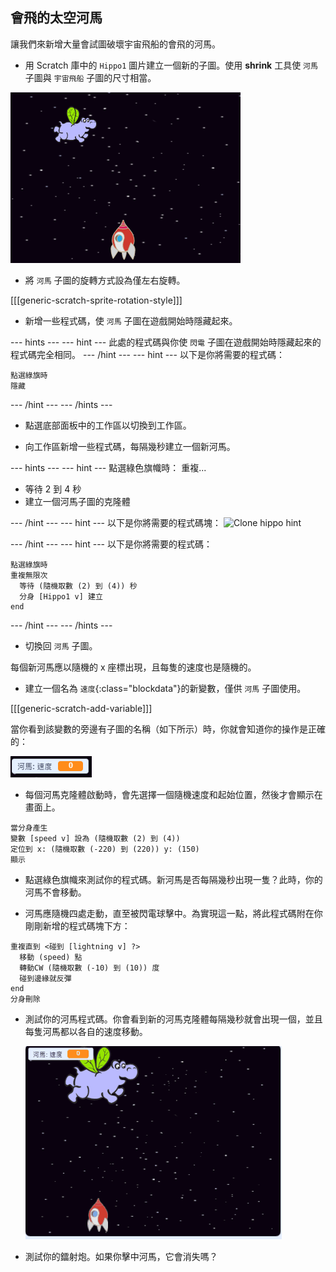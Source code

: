 ## 會飛的太空河馬

讓我們來新增大量會試圖破壞宇宙飛船的會飛的河馬。

+ 用 Scratch 庫中的 `Hippo1` 圖片建立一個新的子圖。使用 **shrink** 工具使 `河馬` 子圖與 `宇宙飛船` 子圖的尺寸相當。

![screenshot](images/invaders-hippo.png)

+ 將 `河馬` 子圖的旋轉方式設為僅左右旋轉。

[[[generic-scratch-sprite-rotation-style]]]

+ 新增一些程式碼，使 `河馬` 子圖在遊戲開始時隱藏起來。

--- hints ---
--- hint ---
此處的程式碼與你使 `閃電` 子圖在遊戲開始時隱藏起來的程式碼完全相同。
--- /hint ---
--- hint ---
以下是你將需要的程式碼：

```blocks
點選綠旗時
隱藏
```
--- /hint ---
--- /hints ---

+ 點選底部面板中的工作區以切換到工作區。

+ 向工作區新增一些程式碼，每隔幾秒建立一個新河馬。

--- hints ---
--- hint ---
點選綠色旗幟時：
重複...
- 等待 2 到 4 秒
- 建立一個河馬子圖的克隆體

--- /hint ---
--- hint ---
以下是你將需要的程式碼塊：
![Clone hippo hint](images/clone-hippo-hint.png)

--- /hint ---
--- hint ---
以下是你將需要的程式碼：
```blocks
點選綠旗時
重複無限次 
  等待 (隨機取數 (2) 到 (4)) 秒
  分身 [Hippo1 v] 建立
end
```
--- /hint ---
--- /hints ---

+ 切換回 `河馬` 子圖。

每個新河馬應以隨機的 x 座標出現，且每隻的速度也是隨機的。

+ 建立一個名為 `速度`{:class="blockdata"}的新變數，僅供 `河馬` 子圖使用。

[[[generic-scratch-add-variable]]]

當你看到該變數的旁邊有子圖的名稱（如下所示）時，你就會知道你的操作是正確的：

![screenshot](images/invaders-var-test.png)

+ 每個河馬克隆體啟動時，會先選擇一個隨機速度和起始位置，然後才會顯示在畫面上。

```blocks
當分身產生
變數 [speed v] 設為 (隨機取數 (2) 到 (4))
定位到 x: (隨機取數 (-220) 到 (220)) y: (150)
顯示
```

+ 點選綠色旗幟來測試你的程式碼。新河馬是否每隔幾秒出現一隻？此時，你的河馬不會移動。

+ 河馬應隨機四處走動，直至被閃電球擊中。為實現這一點，將此程式碼附在你剛剛新增的程式碼塊下方：

```blocks
重複直到 <碰到 [lightning v] ?> 
  移動 (speed) 點
  轉動CW (隨機取數 (-10) 到 (10)) 度
  碰到邊緣就反彈
end
分身刪除
```

+ 測試你的河馬程式碼。你會看到新的河馬克隆體每隔幾秒就會出現一個，並且每隻河馬都以各自的速度移動。

	![screenshot](images/hippo-clones.gif)

+ 測試你的鐳射炮。如果你擊中河馬，它會消失嗎？
